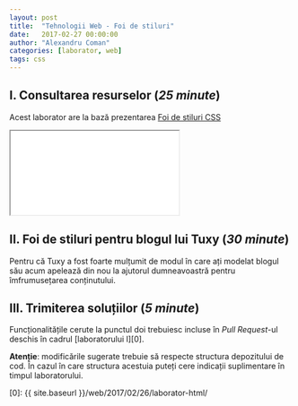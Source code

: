 ```yaml
---
layout: post
title:  "Tehnologii Web - Foi de stiluri"
date:   2017-02-27 00:00:00
author: "Alexandru Coman"
categories: [laborator, web]
tags: css
---
```


## I. Consultarea resurselor (*25 minute*)

Acest laborator are la bază prezentarea [Foi de stiluri CSS](https://www.slideshare.net/busaco/foi-de-stiluri-css)

<iframe src="//www.slideshare.net/slideshow/embed_code/key/wM92SyrM5EE3s8" class="frame presentation" allowfullscreen=""></iframe>


## II. Foi de stiluri pentru blogul lui Tuxy (*30 minute*)

Pentru că Tuxy a fost foarte mulțumit de modul în care ați modelat blogul său acum apelează din nou la ajutorul dumneavoastră pentru îmfrumusețarea conținutului.


## III. Trimiterea soluțiilor (*5 minute*)

Funcționalitățile cerute la punctul doi trebuiesc incluse în *Pull Request*-ul deschis în cadrul [laboratorului I][0].

**Atenție**: modificările sugerate trebuie să respecte structura depozitului de cod. În cazul în care structura acestuia puteți cere indicații suplimentare în timpul laboratorului.

[0]: {{ site.baseurl }}/web/2017/02/26/laborator-html/
